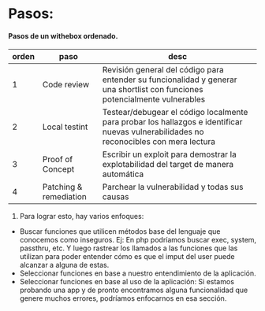 # Pasos:

#### Pasos de un withebox ordenado.

| orden  | paso | desc |
|-----|-----|------|
| 1 | Code review | Revisión general del código para entender su funcionalidad y generar una shortlist con funciones potencialmente vulnerables |
| 2 | Local testint | Testear/debugear el código localmente para probar los hallazgos e identificar nuevas vulnerabilidades no reconocibles con mera lectura |
| 3 | Proof of Concept | Escribir un exploit para demostrar la explotabilidad del target de manera automática |
| 4 | Patching & remediation | Parchear la vulnerabilidad y todas sus causas |


1) Para lograr esto, hay varios enfoques:
- Buscar funciones que utilicen métodos base del lenguaje que conocemos como inseguros. Ej: En php podríamos buscar exec, system, passthru, etc. Y luego rastrear los llamados a las funciones que las utilizan para poder entender cómo es que el imput del user puede alcanzar a alguna de estas.
- Seleccionar funciones en base a nuestro entendimiento de la aplicación.
- Seleccionar funciones en base al uso de la aplicación: Si estamos probando una app y de pronto encontramos alguna funcionalidad que genere muchos errores, podríamos enfocarnos en esa sección.

